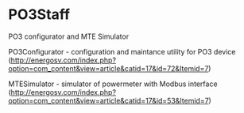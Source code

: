 # PO3Staff
PO3 configurator and MTE Simulator

PO3Configurator - configuration and maintance utility for PO3 device 
(http://energosv.com/index.php?option=com_content&view=article&catid=17&id=72&Itemid=7)

MTESimulator - simulator of powermeter with Modbus interface 
(http://energosv.com/index.php?option=com_content&view=article&catid=17&id=53&Itemid=7)
